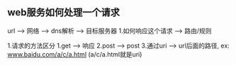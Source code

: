 
## web服务如何处理一个请求

url --> 网络 --> dns解析 --> 目标服务器
  1.如何响应这个请求 --> 路由/规则

1.请求的方法区分
  1.get --> 响应
  2.post --> post
  3.通过uri --> url后面的路径, ex: www.baidu.com/a/c/a.html (a/c/a.html就是uri)

